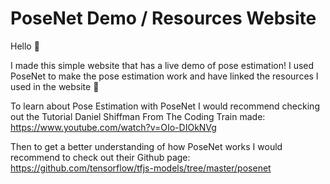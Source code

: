 # PoseNet Demo / Resources Website
Hello 👋

I made this simple website that has a live demo of pose estimation! 
I used PoseNet to make the pose estimation work and have linked the resources I used in the website 🙂

To learn about Pose Estimation with PoseNet I would recommend checking out the Tutorial Daniel Shiffman From The Coding Train made: 
https://www.youtube.com/watch?v=OIo-DIOkNVg

Then to get a better understanding of how PoseNet works I would recommend to check out their Github page:
https://github.com/tensorflow/tfjs-models/tree/master/posenet
